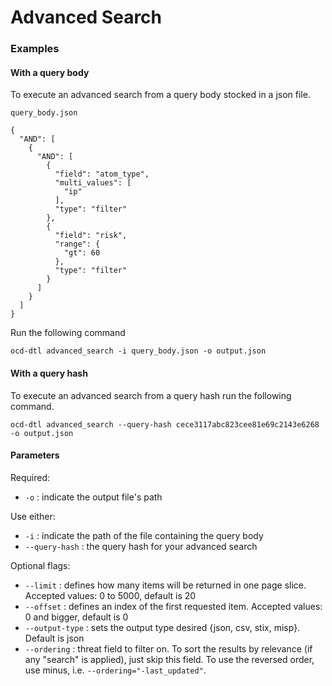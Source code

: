 # Advanced Search

### Examples

#### With a query body
To execute an advanced search from a query body stocked in a json file.

`query_body.json`
````
{
  "AND": [
    {
      "AND": [
        {
          "field": "atom_type",
          "multi_values": [
            "ip"
          ],
          "type": "filter"
        },
        {
          "field": "risk",
          "range": {
            "gt": 60
          },
          "type": "filter"
        }
      ]
    }
  ]
}
````
Run the following command
````
ocd-dtl advanced_search -i query_body.json -o output.json
````
#### With a query hash
To execute an advanced search from a query hash run the following command.
````
ocd-dtl advanced_search --query-hash cece3117abc823cee81e69c2143e6268 -o output.json
````

#### Parameters
Required:
* `-o` : indicate the output file's path

Use either:
* `-i` : indicate the path of the file containing the query body
* `--query-hash` : the query hash for your advanced search

Optional flags:
* `--limit` : defines how many items will be returned in one page slice. Accepted values: 0 to 5000, default is 20
* `--offset` : defines an index of the first requested item. Accepted values: 0 and bigger, default is 0
* `--output-type` : sets the output type desired {json, csv, stix, misp}. Default is json
* `--ordering` : threat field to filter on. To sort the results by relevance (if any "search" is applied), just skip this field. To use the reversed order, use minus, i.e. `--ordering="-last_updated"`.
